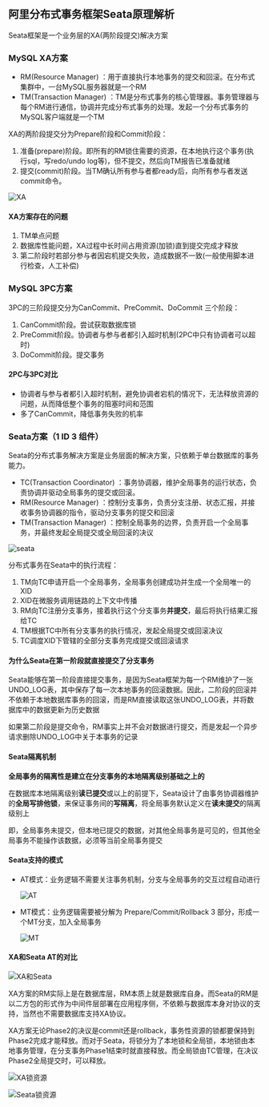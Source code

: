 ## 阿里分布式事务框架Seata原理解析

Seata框架是一个业务层的XA(两阶段提交)解决方案

### MySQL XA方案

+ RM(Resource Manager) ：用于直接执行本地事务的提交和回滚。在分布式集群中，一台MySQL服务器就是一个RM
+ TM(Transaction Manager) ：TM是分布式事务的核心管理器。事务管理器与每个RM进行通信，协调并完成分布式事务的处理。发起一个分布式事务的MySQL客户端就是一个TM

XA的两阶段提交分为Prepare阶段和Commit阶段：

1. 准备(prepare)阶段。即所有的RM锁住需要的资源，在本地执行这个事务(执行sql，写redo/undo log等)，但不提交，然后向TM报告已准备就绪
2. 提交(commit)阶段。当TM确认所有参与者都ready后，向所有参与者发送commit命令。

![XA](pic\XA.PNG)

#### XA方案存在的问题

1. TM单点问题
2. 数据库性能问题，XA过程中长时间占用资源(加锁)直到提交完成才释放
3. 第二阶段时若部分参与者因宕机提交失败，造成数据不一致(一般使用脚本进行检查，人工补偿)

### MySQL 3PC方案

3PC的三阶段提交分为CanCommit、PreCommit、DoCommit 三个阶段：

1. CanCommit阶段。尝试获取数据库锁
2. PreCommit阶段。协调者与参与者都引入超时机制(2PC中只有协调者可以超时)
3. DoCommit阶段。提交事务

#### 2PC与3PC对比

+ 协调者与参与者都引入超时机制，避免协调者宕机的情况下，无法释放资源的问题，从而降低整个事务的阻塞时间和范围
+ 多了CanCommit，降低事务失败的机率

### Seata方案（1 ID   3 组件）

Seata的分布式事务解决方案是业务层面的解决方案，只依赖于单台数据库的事务能力。

+ TC(Transaction Coordinator) ：事务协调器，维护全局事务的运行状态，负责协调并驱动全局事务的提交或回滚。
+ RM(Resource Manager) ：控制分支事务，负责分支注册、状态汇报，并接收事务协调器的指令，驱动分支事务的提交和回滚
+ TM(Transaction Manager) ：控制全局事务的边界，负责开启一个全局事务，并最终发起全局提交或全局回滚的决议

![seata](pic\seata.PNG)

分布式事务在Seata中的执行流程：

1. TM向TC申请开启一个全局事务，全局事务创建成功并生成一个全局唯一的XID
2. XID在微服务调用链路的上下文中传播
3. RM向TC注册分支事务，接着执行这个分支事务**并提交**，最后将执行结果汇报给TC
4. TM根据TC中所有分支事务的执行情况，发起全局提交或回滚决议
5. TC调度XID下管辖的全部分支事务完成提交或回滚请求

#### 为什么Seata在第一阶段就直接提交了分支事务

Seata能够在第一阶段直接提交事务，是因为Seata框架为每一个RM维护了一张UNDO_LOG表，其中保存了每一次本地事务的回滚数据。因此，二阶段的回滚并不依赖于本地数据库事务的回滚，而是RM直接读取这张UNDO_LOG表，并将数据库中的数据更新为历史数据

如果第二阶段是提交命令，RM事实上并不会对数据进行提交，而是发起一个异步请求删除UNDO_LOG中关于本事务的记录

#### Seata隔离机制

**全局事务的隔离性是建立在分支事务的本地隔离级别基础之上的**

在数据库本地隔离级别**读已提交**或以上的前提下，Seata设计了由事务协调器维护的**全局写排他锁**，来保证事务间的**写隔离**，将全局事务默认定义在**读未提交**的隔离级别上

即，全局事务未提交，但本地已提交的数据，对其他全局事务是可见的，但其他全局事务不能操作该数据，必须等当前全局事务提交

#### Seata支持的模式

+ AT模式：业务逻辑不需要关注事务机制，分支与全局事务的交互过程自动进行

  ![AT](pic\AT.png)

+ MT模式：业务逻辑需要被分解为 Prepare/Commit/Rollback 3 部分，形成一个MT分支，加入全局事务

  ![MT](pic\MT.png)

#### XA和Seata AT的对比

![XA和Seata](pic\XA和Seata.PNG)

XA方案的RM实际上是在数据库层，RM本质上就是数据库自身。而Seata的RM是以二方包的形式作为中间件层部署在应用程序侧，不依赖与数据库本身对协议的支持，当然也不需要数据库支持XA协议。

XA方案无论Phase2的决议是commit还是rollback，事务性资源的锁都要保持到Phase2完成才能释放。而对于Seata，将锁分为了本地锁和全局锁，本地锁由本地事务管理，在分支事务Phase1结束时就直接释放。而全局锁由TC管理，在决议Phase2全局提交时，可以释放。

![XA锁资源](pic\XA锁资源.PNG)

![Seata锁资源](pic\Seata锁资源.PNG)